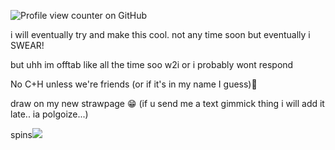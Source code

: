 
![Profile view counter on GitHub](https://komarev.com/ghpvc/?username=starxource)
 



i will eventually try and make this cool. not any time soon but eventually i SWEAR!
</p>

but uhh im offtab like all the time soo w2i or i probably wont respond

No C+H unless we're friends (or if it's in my name I guess)💓

draw on my new strawpage :grin: (if u send me a text gimmick thing i will add it late.. ia polgoize...)

spins![](https://files.catbox.moe/99xjj0.gif)
